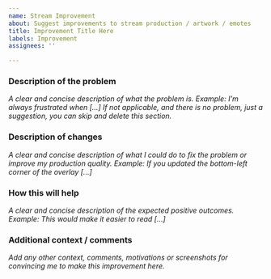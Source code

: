 ```yaml
---
name: Stream Improvement
about: Suggest improvements to stream production / artwork / emotes
title: Improvement Title Here
labels: Improvement
assignees: ''

---
```


### Description of the problem
*A clear and concise description of what the problem is. Example: I'm always frustrated when [...]*
*If not applicable, and there is no problem, just a suggestion, you can skip and delete this section.*

### Description of changes
*A clear and concise description of what I could do to fix the problem or improve my production quality. Example: If you updated the bottom-left corner of the overlay [...]*

### How this will help
*A clear and concise description of the expected positive outcomes. Example: This would make it easier to read [...]*

### Additional context / comments
*Add any other context, comments, motivations or screenshots for convincing me to make this improvement here.*
